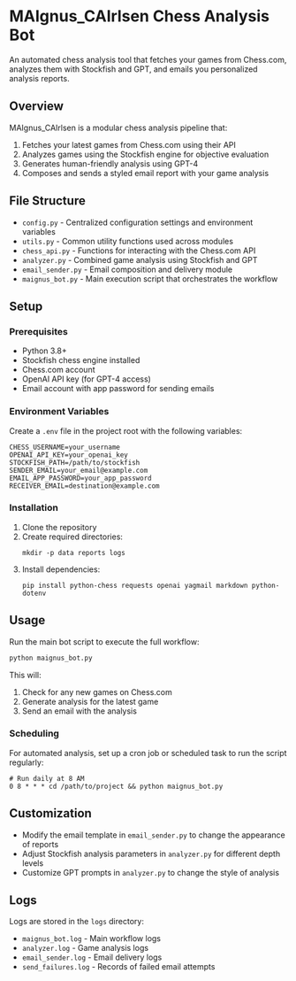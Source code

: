 # MAIgnus_CAIrlsen Chess Analysis Bot

An automated chess analysis tool that fetches your games from Chess.com, analyzes them with Stockfish and GPT, and emails you personalized analysis reports.

## Overview

MAIgnus_CAIrlsen is a modular chess analysis pipeline that:

1. Fetches your latest games from Chess.com using their API
2. Analyzes games using the Stockfish engine for objective evaluation
3. Generates human-friendly analysis using GPT-4
4. Composes and sends a styled email report with your game analysis

## File Structure

- `config.py` - Centralized configuration settings and environment variables
- `utils.py` - Common utility functions used across modules
- `chess_api.py` - Functions for interacting with the Chess.com API
- `analyzer.py` - Combined game analysis using Stockfish and GPT
- `email_sender.py` - Email composition and delivery module
- `maignus_bot.py` - Main execution script that orchestrates the workflow

## Setup

### Prerequisites

- Python 3.8+
- Stockfish chess engine installed
- Chess.com account
- OpenAI API key (for GPT-4 access)
- Email account with app password for sending emails

### Environment Variables

Create a `.env` file in the project root with the following variables:

```
CHESS_USERNAME=your_username
OPENAI_API_KEY=your_openai_key
STOCKFISH_PATH=/path/to/stockfish
SENDER_EMAIL=your_email@example.com
EMAIL_APP_PASSWORD=your_app_password
RECEIVER_EMAIL=destination@example.com
```

### Installation

1. Clone the repository
2. Create required directories:
   ```
   mkdir -p data reports logs
   ```
3. Install dependencies:
   ```
   pip install python-chess requests openai yagmail markdown python-dotenv
   ```

## Usage

Run the main bot script to execute the full workflow:

```bash
python maignus_bot.py
```

This will:
1. Check for any new games on Chess.com
2. Generate analysis for the latest game
3. Send an email with the analysis

### Scheduling

For automated analysis, set up a cron job or scheduled task to run the script regularly:

```
# Run daily at 8 AM
0 8 * * * cd /path/to/project && python maignus_bot.py
```

## Customization

- Modify the email template in `email_sender.py` to change the appearance of reports
- Adjust Stockfish analysis parameters in `analyzer.py` for different depth levels
- Customize GPT prompts in `analyzer.py` to change the style of analysis

## Logs

Logs are stored in the `logs` directory:
- `maignus_bot.log` - Main workflow logs
- `analyzer.log` - Game analysis logs
- `email_sender.log` - Email delivery logs
- `send_failures.log` - Records of failed email attempts